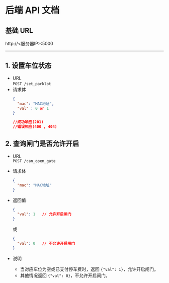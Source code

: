 # 后端 API 文档
## 基础 URL  

http://<服务器IP>:5000

---

## 1. 设置车位状态 

- URL  
  `POST /set_parklot`  
- 请求体  
  ```json
  {
    "mac": "MAC地址", 
    "val" : 0 or 1
  }

  //成功响应(201)
  //错误相应(400 , 404)
  ```

## 2. 查询闸门是否允许开启

- URL  
  `POST /can_open_gate`

- 请求体  
  ```json
  {
    "mac": "MAC地址"
  }
  ```

- 返回值  
  ```json
  {
    "val": 1   // 允许开启闸门
  }
  ```
  或
  ```json
  {
    "val": 0   // 不允许开启闸门
  }
  ```

- 说明  
  - 当对应车位为空或已支付停车费时，返回 `{"val": 1}`，允许开启闸门。
  - 其他情况返回 `{"val": 0}`，不允许开启闸门。

